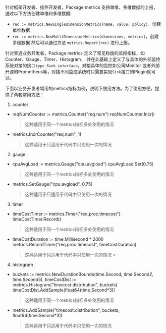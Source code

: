 针对框架开发者、插件开发者，Package metrics 支持单维、多维数据的上报，通过以下方法创建单维和多维数据:
- `rec := metrics.NewSingleDimensionMetrics(name, value, policy)`，创建单维数据
- `rec := metrics.NewMultiDimensionMetrics(dimensions, metrics)`，创建多维数据
然后可以通过方法 `metrics.Report(rec)` 进行上报。

针对普通业务开发者，Package metrics 定义了常见粒度的监控指标，如Counter、Gauge、Timer、Histogram，
并在此基础上定义了与具体的外部监控系统对接的接口`type Sink interface`，对接具体的监控如公司Monitor
或者外部开源的Prometheus等，对接不同监控系统时只需要实现`Sink`接口的Plugin就可以。

下面以业务开发者常用的metrics指标为例，说明下使用方法。为了使用方便，提供了两套常用方法：
1. counter
- reqNumCounter := metrics.Counter("req.num")
  reqNumCounter.Incr()
  >这种适用于同一个metrics指标多处使用的情况
- metrics.IncrCounter("req.num", 1)
  >这种适用于只适用于代码中只使用一次的情况

2. gauge
- cpuAvgLoad := metrics.Gauge("cpu.avgload")
  cpuAvgLoad.Set(0.75)
  >这种适用于同一个metrics指标多处使用的情况
- metrics.SetGauge("cpu.avgload", 0.75)
  >这种适用于只适用于代码中只使用一次的情况

3. timer
- timeCostTimer := metrics.Timer("req.proc.timecost")
  timeCostTimer.Record()
  >这种适用于同一个metrics指标多处使用的情况
- timeCostDuration := time.Millisecond * 2000
  metrics.RecordTimer("req.proc.timecost", timeCostDuration)
  >这种适用于只适用于代码中只使用一次的情况
                                                                                                             >
4. histogram
- buckets := metrics.NewDurationBounds(time.Second, time.Second*2, time.Second*5),
  timeCostDist := metrics.Histogram("timecost.distribution", buckets)
  timeCostDist.AddSample(float64(time.Second*3))
  >这种适用于同一个metrics指标多处使用的情况
- metrics.AddSample("timecost.distribution", buckets, float64(time.Second*3))
  >这种适用于只适用于代码中只使用一次的情况